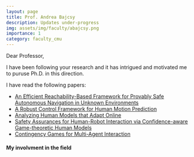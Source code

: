 ```yaml
---
layout: page
title: Prof. Andrea Bajcsy
description: Updates under-progress
img: assets/img/faculty/abajcsy.png
importance: 1
category: faculty_cmu
---
```


Dear Professor,

I have been following your research and it has intrigued and motivated me to puruse Ph.D. in this direction.

I have read the following papers:

- [An Efficient Reachability-Based Framework for Provably Safe Autonomous Navigation in Unknown Environments](https://arxiv.org/abs/1905.00532)
- [A Robust Control Framework for Human Motion Prediction](https://ieeexplore.ieee.org/abstract/document/9210199)
- [Analyzing Human Models that Adapt Online](https://arxiv.org/abs/2103.05746)
- [Safety Assurances for Human-Robot Interaction via Confidence-aware Game-theoretic Human Models](https://arxiv.org/abs/2109.14700)
- [Contingency Games for Multi-Agent Interaction](https://arxiv.org/abs/2304.05483)

#### **My involvment in the field**